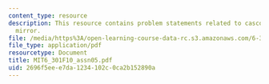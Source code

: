 ```yaml
---
content_type: resource
description: This resource contains problem statements related to cascode current
  mirror.
file: /media/https%3A/open-learning-course-data-rc.s3.amazonaws.com/6-301-solid-state-circuits-fall-2010/2696f5eee7da1234102c0ca2b152890a_MIT6_301F10_assn05.pdf
file_type: application/pdf
resourcetype: Document
title: MIT6_301F10_assn05.pdf
uid: 2696f5ee-e7da-1234-102c-0ca2b152890a
---
```

